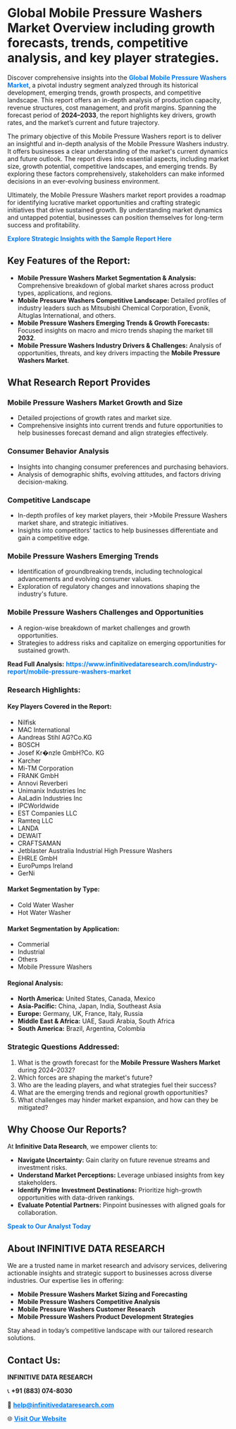 <h1>Global Mobile Pressure Washers Market Overview including growth forecasts, trends, competitive analysis, and key player strategies.</h1>
<p>
Discover comprehensive insights into the 
<a href="https://www.infinitivedataresearch.com/industry-report/mobile-pressure-washers-market" rel="dofollow" style="color: #007BFF; text-decoration: none;"><strong>Global Mobile Pressure Washers Market</strong></a>, a pivotal industry segment analyzed through its historical development, emerging trends, growth prospects, and competitive landscape. This report offers an in-depth analysis of production capacity, revenue structures, cost management, and profit margins. Spanning the forecast period of <strong>2024–2033</strong>, the report highlights key drivers, growth rates, and the market’s current and future trajectory.
</p>
<p>
The primary objective of this Mobile Pressure Washers report is to deliver an insightful and in-depth analysis of the Mobile Pressure Washers industry. It offers businesses a clear understanding of the market's current dynamics and future outlook. The report dives into essential aspects, including market size, growth potential, competitive landscapes, and emerging trends. By exploring these factors comprehensively, stakeholders can make informed decisions in an ever-evolving business environment.
</p>
<p>
Ultimately, the Mobile Pressure Washers market report provides a roadmap for identifying lucrative market opportunities and crafting strategic initiatives that drive sustained growth. By understanding market dynamics and untapped potential, businesses can position themselves for long-term success and profitability.
</p>
<p>
<a href="https://www.infinitivedataresearch.com/request-sample/reportId=110293" style="color: #007BFF; text-decoration: none;"><strong>Explore Strategic Insights with the Sample Report Here</strong></a>
</p>

<h2>Key Features of the Report:</h2>
<ul>
<li><strong>Mobile Pressure Washers Market Segmentation & Analysis:</strong> Comprehensive breakdown of global market shares across product types, applications, and regions.</li>
<li><strong>Mobile Pressure Washers Competitive Landscape:</strong> Detailed profiles of industry leaders such as Mitsubishi Chemical Corporation, Evonik, Altuglas International, and others.</li>
<li><strong>Mobile Pressure Washers Emerging Trends & Growth Forecasts:</strong> Focused insights on macro and micro trends shaping the market till <strong>2032</strong>.</li>
<li><strong>Mobile Pressure Washers Industry Drivers & Challenges:</strong> Analysis of opportunities, threats, and key drivers impacting the <strong>Mobile Pressure Washers Market</strong>.</li>
</ul>

<h2>What Research Report Provides</h2>
<h3>Mobile Pressure Washers Market Growth and Size</h3>
<ul>
<li>Detailed projections of growth rates and market size.</li>
<li>Comprehensive insights into current trends and future opportunities to help businesses forecast demand and align strategies effectively.</li>
</ul>

<h3>Consumer Behavior Analysis</h3>
<ul>
<li>Insights into changing consumer preferences and purchasing behaviors.</li>
<li>Analysis of demographic shifts, evolving attitudes, and factors driving decision-making.</li>
</ul>

<h3>Competitive Landscape</h3>
<ul>
<li>In-depth profiles of key market players, their >Mobile Pressure Washers market share, and strategic initiatives.</li>
<li>Insights into competitors' tactics to help businesses differentiate and gain a competitive edge.</li>
</ul>

<h3>Mobile Pressure Washers Emerging Trends</h3>
<ul>
<li>Identification of groundbreaking trends, including technological advancements and evolving consumer values.</li>
<li>Exploration of regulatory changes and innovations shaping the industry's future.</li>
</ul>

<h3>Mobile Pressure Washers Challenges and Opportunities</h3>
<ul>
<li>A region-wise breakdown of market challenges and growth opportunities.</li>
<li>Strategies to address risks and capitalize on emerging opportunities for sustained growth.</li>
</ul>
<p><strong>Read Full Analysis:</strong> <a href="https://www.infinitivedataresearch.com/industry-report/mobile-pressure-washers-market" rel="dofollow" style="color: #007BFF; text-decoration: none;"><strong>https://www.infinitivedataresearch.com/industry-report/mobile-pressure-washers-market</strong></a></p>
<h3>Research Highlights:</h3>
<h4>Key Players Covered in the Report:</h4>
<ul><li>Nilfisk</li><li>MAC International</li><li>Aandreas Stihl AG?Co.KG</li><li>BOSCH</li><li>Josef Kr�nzle GmbH?Co. KG</li><li>Karcher</li><li>Mi-TM Corporation</li><li>FRANK GmbH</li><li>Annovi Reverberi</li><li>Unimanix Industries Inc</li><li>AaLadin Industries Inc</li><li>IPCWorldwide</li><li>EST Companies LLC</li><li>Ramteq LLC</li><li>LANDA</li><li>DEWAIT</li><li>CRAFTSAMAN</li><li>Jetblaster Australia Industrial High Pressure Washers</li><li>EHRLE GmbH</li><li>EuroPumps Ireland</li><li>GerNi</li></ul>
<h4>Market Segmentation by Type:</h4>
<ul><li>Cold Water Washer</li><li>Hot Water Washer</li></ul>
<h4>Market Segmentation by Application:</h4>
<ul><li>Commerial</li><li>Industrial</li><li>Others</li><li>Mobile Pressure Washers</li></ul>

<h4>Regional Analysis:</h4>
<ul>
<li><strong>North America:</strong> United States, Canada, Mexico</li>
<li><strong>Asia-Pacific:</strong> China, Japan, India, Southeast Asia</li>
<li><strong>Europe:</strong> Germany, UK, France, Italy, Russia</li>
<li><strong>Middle East & Africa:</strong> UAE, Saudi Arabia, South Africa</li>
<li><strong>South America:</strong> Brazil, Argentina, Colombia</li>
</ul>

<h3>Strategic Questions Addressed:</h3>
<ol>
<li>What is the growth forecast for the <strong>Mobile Pressure Washers Market</strong> during 2024–2032?</li>
<li>Which forces are shaping the market's future?</li>
<li>Who are the leading players, and what strategies fuel their success?</li>
<li>What are the emerging trends and regional growth opportunities?</li>
<li>What challenges may hinder market expansion, and how can they be mitigated?</li>
</ol>

<h2>Why Choose Our Reports?</h2>
<p>At <strong>Infinitive Data Research</strong>, we empower clients to:</p>
<ul>
<li><strong>Navigate Uncertainty:</strong> Gain clarity on future revenue streams and investment risks.</li>
<li><strong>Understand Market Perceptions:</strong> Leverage unbiased insights from key stakeholders.</li>
<li><strong>Identify Prime Investment Destinations:</strong> Prioritize high-growth opportunities with data-driven rankings.</li>
<li><strong>Evaluate Potential Partners:</strong> Pinpoint businesses with aligned goals for collaboration.</li>
</ul>
<p><a href="https://www.infinitivedataresearch.com/industry-report/mobile-pressure-washers-market" rel="dofollow" style="color: #007BFF; text-decoration: none;"><strong>Speak to Our Analyst Today</strong></a></p>

<h2>About INFINITIVE DATA RESEARCH</h2>
<p>We are a trusted name in market research and advisory services, delivering actionable insights and strategic support to businesses across diverse industries. Our expertise lies in offering:</p>
<ul>
<li><strong>Mobile Pressure Washers Market Sizing and Forecasting</strong></li>
<li><strong>Mobile Pressure Washers Competitive Analysis</strong></li>
<li><strong>Mobile Pressure Washers Customer Research</strong></li>
<li><strong>Mobile Pressure Washers Product Development Strategies</strong></li>
</ul>
<p>Stay ahead in today’s competitive landscape with our tailored research solutions.</p>

<h2>Contact Us:</h2>
<p><strong>INFINITIVE DATA RESEARCH</strong></p>
<p>📞 <strong>+91 (883) 074-8030</strong></p>
<p>📧 <strong><a href="mailto:help@infinitivedataresearch.com" style="color: #007BFF;">help@infinitivedataresearch.com</a></strong></p>
<p>🌐 <strong><a href="https://www.infinitivedataresearch.com" rel="dofollow" style="color: #007BFF;">Visit Our Website</a></strong></p>